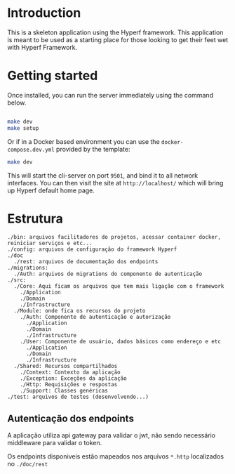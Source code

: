 # Introduction

This is a skeleton application using the Hyperf framework. This application is meant to be used as a starting place for those looking to get their feet wet with Hyperf Framework.

# Getting started

Once installed, you can run the server immediately using the command below.

```bash

make dev
make setup
```

Or if in a Docker based environment you can use the `docker-compose.dev.yml` provided by the template:

```bash
make dev
```

This will start the cli-server on port `9501`, and bind it to all network interfaces. You can then visit the site at `http://localhost/` which will bring up Hyperf default home page.


# Estrutura

```
./bin: arquivos facilitadores do projetos, acessar container docker, reiniciar serviços e etc...
./config: arquivos de configuração do framework Hyperf
./doc
  ./rest: arquivos de documentação dos endpoints
./migrations:
  ./Auth: arquivos de migrations do componente de autenticação
./src:
  ./Core: Aqui ficam os arquivos que tem mais ligação com o framework
    ./Application
    ./Domain
    ./Infrastructure
  ./Module: onde fica os recursos do projeto
    ./Auth: Componente de autenticação e autorização
      ./Application
      ./Domain
      ./Infrastructure
    ./User: Componente de usuário, dados básicos como endereço e etc
      ./Application
      ./Domain
      ./Infrastructure
  ./Shared: Recursos compartilhados
    ./Context: Contexto da aplicação
    ./Exception: Exceções da aplicação
    ./Http: Requisições e respostas
    ./Support: Classes genéricas
./test: arquivos de testes (desenvolvendo...)
```

## Autenticação dos endpoints

A aplicação utiliza api gateway para validar o jwt, não sendo necessário middleware para validar o token.

Os endpoints disponiveis estão mapeados nos arquivos `*.http` localizados no `./doc/rest`
